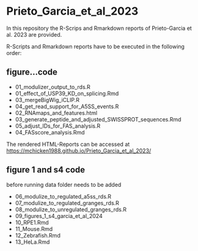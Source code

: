 # Prieto_Garcia_et_al_2023

In this repository the R-Scrips and Rmarkdown reports of Prieto-Garcia et al. 2023 are provided.

R-Scripts and Rmarkdown reports have to be executed in the following order:

## figure...code
- 01_modulizer_output_to_rds.R
- 01_effect_of_USP39_KD_on_splicing.Rmd
- 03_mergeBigWig_iCLIP.R
- 04_get_read_support_for_A5SS_events.R
- 02_RNAmaps_and_features.html
- 03_generate_peptide_and_adjusted_SWISSPROT_sequences.Rmd
- 05_adjust_IDs_for_FAS_analysis.R
- 04_FASscore_analysis.Rmd

The rendered HTML-Reports can be accessed at https://mchicken1988.github.io/Prieto_Garcia_et_al_2023/


## figure 1 and s4 code
before running data folder needs to be added
- 06_modulize_to_regulated_a5ss_rds.R
- 07_modulize_to_regulated_granges_rds.R
- 08_modulize_to_unregulated_granges_rds.R
- 09_figures_1_s4_garcia_et_al_2024
- 10_RPE1.Rmd
- 11_Mouse.Rmd
- 12_Zebrafish.Rmd
- 13_HeLa.Rmd


